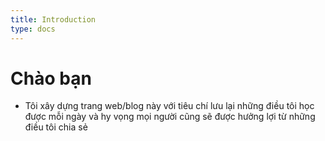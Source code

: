 ```yaml
---
title: Introduction
type: docs
---
```


# Chào bạn

- Tôi xây dựng trang web/blog này với tiêu chí lưu lại những điều tôi học được mỗi ngày và hy vọng mọi người cũng sẽ
  được hưởng lợi từ những điều tôi chia sẻ 